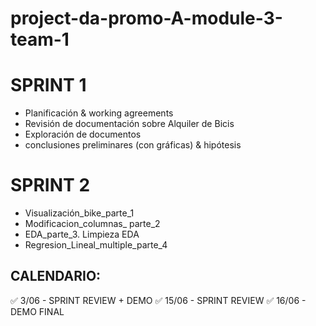 # project-da-promo-A-module-3-team-1



# SPRINT 1

- Planificación & working agreements
- Revisión de documentación sobre Alquiler de Bicis
- Exploración de documentos 
- conclusiones preliminares (con gráficas) & hipótesis


# SPRINT 2
- Visualización_bike_parte_1 
- Modificacion_columnas_ parte_2 
- EDA_parte_3. Limpieza EDA
- Regresion_Lineal_multiple_parte_4 

## CALENDARIO:

✅ 3/06 - SPRINT REVIEW + DEMO
✅ 15/06 - SPRINT REVIEW
✅ 16/06 - DEMO FINAL
